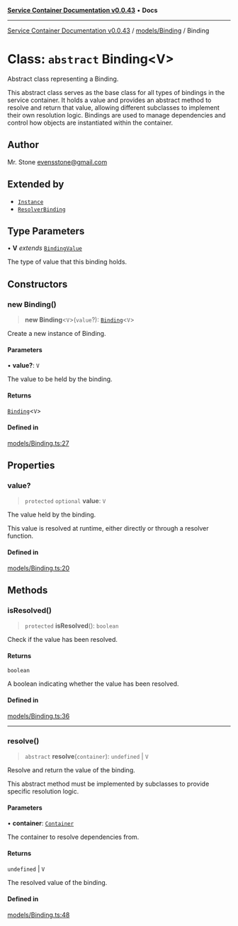 [**Service Container Documentation v0.0.43**](../../../README.md) • **Docs**

***

[Service Container Documentation v0.0.43](../../../modules.md) / [models/Binding](../README.md) / Binding

# Class: `abstract` Binding\<V\>

Abstract class representing a Binding.

This abstract class serves as the base class for all types of bindings in the service container. It holds a value and provides an abstract method
to resolve and return that value, allowing different subclasses to implement their own resolution logic. Bindings are used to manage dependencies
and control how objects are instantiated within the container.

## Author

Mr. Stone <evensstone@gmail.com>

## Extended by

- [`Instance`](../../Instance/classes/Instance.md)
- [`ResolverBinding`](../../ResolverBinding/classes/ResolverBinding.md)

## Type Parameters

• **V** *extends* [`BindingValue`](../../../declarations/type-aliases/BindingValue.md)

The type of value that this binding holds.

## Constructors

### new Binding()

> **new Binding**\<`V`\>(`value`?): [`Binding`](Binding.md)\<`V`\>

Create a new instance of Binding.

#### Parameters

• **value?**: `V`

The value to be held by the binding.

#### Returns

[`Binding`](Binding.md)\<`V`\>

#### Defined in

[models/Binding.ts:27](https://github.com/stonemjs/service-container/blob/f563ebfbcf5ea11d75901c138f530235ce2f4c94/src/models/Binding.ts#L27)

## Properties

### value?

> `protected` `optional` **value**: `V`

The value held by the binding.

This value is resolved at runtime, either directly or through a resolver function.

#### Defined in

[models/Binding.ts:20](https://github.com/stonemjs/service-container/blob/f563ebfbcf5ea11d75901c138f530235ce2f4c94/src/models/Binding.ts#L20)

## Methods

### isResolved()

> `protected` **isResolved**(): `boolean`

Check if the value has been resolved.

#### Returns

`boolean`

A boolean indicating whether the value has been resolved.

#### Defined in

[models/Binding.ts:36](https://github.com/stonemjs/service-container/blob/f563ebfbcf5ea11d75901c138f530235ce2f4c94/src/models/Binding.ts#L36)

***

### resolve()

> `abstract` **resolve**(`container`): `undefined` \| `V`

Resolve and return the value of the binding.

This abstract method must be implemented by subclasses to provide specific resolution logic.

#### Parameters

• **container**: [`Container`](../../../Container/classes/Container.md)

The container to resolve dependencies from.

#### Returns

`undefined` \| `V`

The resolved value of the binding.

#### Defined in

[models/Binding.ts:48](https://github.com/stonemjs/service-container/blob/f563ebfbcf5ea11d75901c138f530235ce2f4c94/src/models/Binding.ts#L48)
